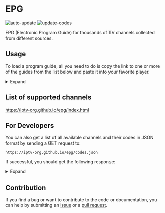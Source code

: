 # EPG

![auto-update](https://github.com/iptv-org/epg/actions/workflows/auto-update.yml/badge.svg)
![update-codes](https://github.com/iptv-org/epg/actions/workflows/update-codes.yml/badge.svg)

EPG (Electronic Program Guide) for thousands of TV channels collected from different sources.

## Usage

To load a program guide, all you need to do is copy the link to one or more of the guides from the list below and paste it into your favorite player.

<details>
<summary>Expand</summary>
<br>

<table>
  <thead>
    <tr><th align="left">Country</th><th align="left">EPG</th></tr>
  </thead>
  <tbody>
    <tr><td align="left" rowspan="2" valign="top" nowrap>🇦🇫 Afghanistan</td><td align="left" nowrap><code>https://iptv-org.github.io/epg/guides/arianaafgtv.com.guide.xml</code></td></tr>
    <tr><td align="left" nowrap><code>https://iptv-org.github.io/epg/guides/arianatelevision.com.guide.xml</code></td></tr>
    <tr><td align="left" nowrap>🇦🇱 Albania</td><td align="left" nowrap><code>https://iptv-org.github.io/epg/guides/tvprofil.com.guide.xml</code></td></tr>
    <tr><td align="left" nowrap>🇩🇿 Algeria</td><td align="left" nowrap><code>https://iptv-org.github.io/epg/guides/elcinema.com.guide.xml</code></td></tr>
    <tr><td align="left" nowrap>🇦🇩 Andorra</td><td align="left" nowrap><code>https://iptv-org.github.io/epg/guides/andorradifusio.ad.guide.xml</code></td></tr>
    <tr><td align="left" rowspan="2" valign="top" nowrap>🇦🇴 Angola</td><td align="left" nowrap><code>https://iptv-org.github.io/epg/guides/dstv.com.guide.xml</code></td></tr>
    <tr><td align="left" nowrap><code>https://iptv-org.github.io/epg/guides/zap.co.ao.guide.xml</code></td></tr>
    <tr><td align="left" nowrap>🇦🇷 Argentina</td><td align="left" nowrap><code>https://iptv-org.github.io/epg/guides/mi.tv.guide.xml</code></td></tr>
    <tr><td align="left" nowrap>🇦🇲 Armenia</td><td align="left" nowrap><code>https://iptv-org.github.io/epg/guides/tv.mail.ru.guide.xml</code></td></tr>
    <tr><td align="left" nowrap>🇦🇺 Australia</td><td align="left" nowrap><code>https://iptv-org.github.io/epg/guides/ontvtonight.com.guide.xml</code></td></tr>
    <tr><td align="left" nowrap>🇧🇾 Belarus</td><td align="left" nowrap><code>https://iptv-org.github.io/epg/guides/tv.yandex.ru.guide.xml</code></td></tr>
    <tr><td align="left" nowrap>🇧🇯 Benin</td><td align="left" nowrap><code>https://iptv-org.github.io/epg/guides/dstv.com.guide.xml</code></td></tr>
    <tr><td align="left" nowrap>🇧🇴 Bolivia</td><td align="left" nowrap><code>https://iptv-org.github.io/epg/guides/comteco.com.bo.guide.xml</code></td></tr>
    <tr><td align="left" nowrap>🇧🇦 Bosnia</td><td align="left" nowrap><code>https://iptv-org.github.io/epg/guides/tvprofil.com.guide.xml</code></td></tr>
    <tr><td align="left" nowrap>🇧🇼 Botswana</td><td align="left" nowrap><code>https://iptv-org.github.io/epg/guides/dstv.com.guide.xml</code></td></tr>
    <tr><td align="left" nowrap>🇧🇷 Brasil</td><td align="left" nowrap><code>https://iptv-org.github.io/epg/guides/mi.tv.guide.xml</code></td></tr>
    <tr><td align="left" nowrap>🇧🇬 Bulgaria</td><td align="left" nowrap><code>https://iptv-org.github.io/epg/guides/tvprofil.com.guide.xml</code></td></tr>
    <tr><td align="left" nowrap>🇧🇫 Burkina Faso</td><td align="left" nowrap><code>https://iptv-org.github.io/epg/guides/dstv.com.guide.xml</code></td></tr>
    <tr><td align="left" nowrap>🇧🇮 Burundi</td><td align="left" nowrap><code>https://iptv-org.github.io/epg/guides/dstv.com.guide.xml</code></td></tr>
    <tr><td align="left" nowrap>🇨🇲 Cameroon</td><td align="left" nowrap><code>https://iptv-org.github.io/epg/guides/dstv.com.guide.xml</code></td></tr>
    <tr><td align="left" nowrap>🇨🇦 Canada</td><td align="left" nowrap><code>https://iptv-org.github.io/epg/guides/tvtv.us.guide.xml</code></td></tr>
    <tr><td align="left" nowrap>🇨🇻 Cape Verde</td><td align="left" nowrap><code>https://iptv-org.github.io/epg/guides/dstv.com.guide.xml</code></td></tr>
    <tr><td align="left" nowrap>🇨🇫 Central African Republic</td><td align="left" nowrap><code>https://iptv-org.github.io/epg/guides/dstv.com.guide.xml</code></td></tr>
    <tr><td align="left" nowrap>🇹🇩 Chad</td><td align="left" nowrap><code>https://iptv-org.github.io/epg/guides/dstv.com.guide.xml</code></td></tr>
    <tr><td align="left" nowrap>🇨🇱 Chile</td><td align="left" nowrap><code>https://iptv-org.github.io/epg/guides/mi.tv.guide.xml</code></td></tr>
    <tr><td align="left" nowrap>🇨🇳 China</td><td align="left" nowrap><code>https://iptv-org.github.io/epg/guides/tv.cctv.com.guide.xml</code></td></tr>
    <tr><td align="left" nowrap>🇨🇴 Colombia</td><td align="left" nowrap><code>https://iptv-org.github.io/epg/guides/mi.tv.guide.xml</code></td></tr>
    <tr><td align="left" nowrap>🇨🇬 Congo - Brazzaville</td><td align="left" nowrap><code>https://iptv-org.github.io/epg/guides/dstv.com.guide.xml</code></td></tr>
    <tr><td align="left" nowrap>🇨🇩 Congo - Kinshasa</td><td align="left" nowrap><code>https://iptv-org.github.io/epg/guides/dstv.com.guide.xml</code></td></tr>
    <tr><td align="left" nowrap>🇨🇮 Côte d’Ivoire</td><td align="left" nowrap><code>https://iptv-org.github.io/epg/guides/dstv.com.guide.xml</code></td></tr>
    <tr><td align="left" nowrap>🇭🇷 Croatia</td><td align="left" nowrap><code>https://iptv-org.github.io/epg/guides/maxtv.hrvatskitelekom.hr.guide.xml</code></td></tr>
    <tr><td align="left" nowrap>🇨🇿 Czechia</td><td align="left" nowrap><code>https://iptv-org.github.io/epg/guides/m.tv.sms.cz.guide.xml</code></td></tr>
    <tr><td align="left" nowrap>🇩🇯 Djibouti</td><td align="left" nowrap><code>https://iptv-org.github.io/epg/guides/dstv.com.guide.xml</code></td></tr>
    <tr><td align="left" nowrap>🇪🇬 Egypt</td><td align="left" nowrap><code>https://iptv-org.github.io/epg/guides/elcinema.com.guide.xml</code></td></tr>
    <tr><td align="left" nowrap>🇸🇻 El Salvador</td><td align="left" nowrap><code>https://iptv-org.github.io/epg/guides/mi.tv.guide.xml</code></td></tr>
    <tr><td align="left" nowrap>🇬🇶 Equatorial Guinea</td><td align="left" nowrap><code>https://iptv-org.github.io/epg/guides/dstv.com.guide.xml</code></td></tr>
    <tr><td align="left" nowrap>🇪🇷 Eritrea</td><td align="left" nowrap><code>https://iptv-org.github.io/epg/guides/dstv.com.guide.xml</code></td></tr>
    <tr><td align="left" nowrap>🇸🇿 Eswatini</td><td align="left" nowrap><code>https://iptv-org.github.io/epg/guides/dstv.com.guide.xml</code></td></tr>
    <tr><td align="left" nowrap>🇪🇹 Ethiopia</td><td align="left" nowrap><code>https://iptv-org.github.io/epg/guides/dstv.com.guide.xml</code></td></tr>
    <tr><td align="left" nowrap>🇫🇮 Finland</td><td align="left" nowrap><code>https://iptv-org.github.io/epg/guides/telkussa.fi.guide.xml</code></td></tr>
    <tr><td align="left" nowrap>🇫🇷 France</td><td align="left" nowrap><code>https://iptv-org.github.io/epg/guides/programme-tv.net.guide.xml</code></td></tr>
    <tr><td align="left" nowrap>🇬🇦 Gabon</td><td align="left" nowrap><code>https://iptv-org.github.io/epg/guides/dstv.com.guide.xml</code></td></tr>
    <tr><td align="left" nowrap>🇬🇲 Gambia</td><td align="left" nowrap><code>https://iptv-org.github.io/epg/guides/dstv.com.guide.xml</code></td></tr>
    <tr><td align="left" nowrap>🇩🇪 Germany</td><td align="left" nowrap><code>https://iptv-org.github.io/epg/guides/hd-plus.de.guide.xml</code></td></tr>
    <tr><td align="left" nowrap>🇬🇭 Ghana</td><td align="left" nowrap><code>https://iptv-org.github.io/epg/guides/dstv.com.guide.xml</code></td></tr>
    <tr><td align="left" nowrap>🇬🇷 Greece</td><td align="left" nowrap><code>https://iptv-org.github.io/epg/guides/cosmote.gr.guide.xml</code></td></tr>
    <tr><td align="left" nowrap>🇬🇹 Guatemala</td><td align="left" nowrap><code>https://iptv-org.github.io/epg/guides/mi.tv.guide.xml</code></td></tr>
    <tr><td align="left" nowrap>🇬🇳 Guinea</td><td align="left" nowrap><code>https://iptv-org.github.io/epg/guides/dstv.com.guide.xml</code></td></tr>
    <tr><td align="left" nowrap>🇬🇼 Guinea-Bissau</td><td align="left" nowrap><code>https://iptv-org.github.io/epg/guides/dstv.com.guide.xml</code></td></tr>
    <tr><td align="left" rowspan="2" valign="top" nowrap>🇮🇩 Indonesia</td><td align="left" nowrap><code>https://iptv-org.github.io/epg/guides/mncvision.id.guide.xml</code></td></tr>
    <tr><td align="left" nowrap><code>https://iptv-org.github.io/epg/guides/vidio.com.guide.xml</code></td></tr>
    <tr><td align="left" nowrap>🇭🇳 Honduras</td><td align="left" nowrap><code>https://iptv-org.github.io/epg/guides/mi.tv.guide.xml</code></td></tr>
    <tr><td align="left" nowrap>🇭🇺 Hungary</td><td align="left" nowrap><code>https://iptv-org.github.io/epg/guides/tvprofil.com.guide.xml</code></td></tr>
    <tr><td align="left" rowspan="2" valign="top" nowrap>🇮🇹 Italy</td><td align="left" nowrap><code>https://iptv-org.github.io/epg/guides/guidatv.sky.it.guide.xml</code></td></tr>
    <tr><td align="left" nowrap><code>https://iptv-org.github.io/epg/guides/mediaset.it.guide.xml</code></td></tr>
    <tr><td align="left" nowrap>🇮🇪 Ireland</td><td align="left" nowrap><code>https://iptv-org.github.io/epg/guides/ontvtonight.com.guide.xml</code></td></tr>
    <tr><td align="left" nowrap>🇮🇷 Iran</td><td align="left" nowrap><code>https://iptv-org.github.io/epg/guides/elcinema.com.guide.xml</code></td></tr>
    <tr><td align="left" nowrap>🇮🇶 Iraq</td><td align="left" nowrap><code>https://iptv-org.github.io/epg/guides/elcinema.com.guide.xml</code></td></tr>
    <tr><td align="left" nowrap>🇯🇴 Jordan</td><td align="left" nowrap><code>https://iptv-org.github.io/epg/guides/elcinema.com.guide.xml</code></td></tr>
    <tr><td align="left" nowrap>🇰🇿 Kazakhstan</td><td align="left" nowrap><code>https://iptv-org.github.io/epg/guides/tv.yandex.ru.guide.xml</code></td></tr>
    <tr><td align="left" nowrap>🇰🇪 Kenya</td><td align="left" nowrap><code>https://iptv-org.github.io/epg/guides/dstv.com.guide.xml</code></td></tr>
    <tr><td align="left" nowrap>🇰🇼 Kuwait</td><td align="left" nowrap><code>https://iptv-org.github.io/epg/guides/elcinema.com.guide.xml</code></td></tr>
    <tr><td align="left" nowrap>🇱🇻 Latvia</td><td align="left" nowrap><code>https://iptv-org.github.io/epg/guides/tv.lv.guide.xml</code></td></tr>
    <tr><td align="left" nowrap>🇱🇸 Lesotho</td><td align="left" nowrap><code>https://iptv-org.github.io/epg/guides/dstv.com.guide.xml</code></td></tr>
    <tr><td align="left" nowrap>🇱🇷 Liberia</td><td align="left" nowrap><code>https://iptv-org.github.io/epg/guides/dstv.com.guide.xml</code></td></tr>
    <tr><td align="left" nowrap>🇱🇾 Libya</td><td align="left" nowrap><code>https://iptv-org.github.io/epg/guides/elcinema.com.guide.xml</code></td></tr>
    <tr><td align="left" nowrap>🇲🇬 Madagascar</td><td align="left" nowrap><code>https://iptv-org.github.io/epg/guides/dstv.com.guide.xml</code></td></tr>
    <tr><td align="left" nowrap>🇲🇼 Malawi</td><td align="left" nowrap><code>https://iptv-org.github.io/epg/guides/dstv.com.guide.xml</code></td></tr>
    <tr><td align="left" nowrap>🇲🇾 Malaysia</td><td align="left" nowrap><code>https://iptv-org.github.io/epg/guides/astro.com.my.guide.xml</code></td></tr>
    <tr><td align="left" nowrap>🇲🇱 Mali</td><td align="left" nowrap><code>https://iptv-org.github.io/epg/guides/dstv.com.guide.xml</code></td></tr>
    <tr><td align="left" nowrap>🇲🇷 Mauritania</td><td align="left" nowrap><code>https://iptv-org.github.io/epg/guides/dstv.com.guide.xml</code></td></tr>
    <tr><td align="left" nowrap>🇲🇺 Mauritius</td><td align="left" nowrap><code>https://iptv-org.github.io/epg/guides/dstv.com.guide.xml</code></td></tr>
    <tr><td align="left" nowrap>🇲🇽 Mexico</td><td align="left" nowrap><code>https://iptv-org.github.io/epg/guides/mi.tv.guide.xml</code></td></tr>
    <tr><td align="left" nowrap>🇲🇦 Morocco</td><td align="left" nowrap><code>https://iptv-org.github.io/epg/guides/elcinema.com.guide.xml</code></td></tr>
    <tr><td align="left" nowrap>🇲🇪 Montenegro</td><td align="left" nowrap><code>https://iptv-org.github.io/epg/guides/tvprofil.com.guide.xml</code></td></tr>
    <tr><td align="left" nowrap>🇲🇿 Mozambique</td><td align="left" nowrap><code>https://iptv-org.github.io/epg/guides/dstv.com.guide.xml</code></td></tr>
    <tr><td align="left" nowrap>🇳🇦 Namibia</td><td align="left" nowrap><code>https://iptv-org.github.io/epg/guides/dstv.com.guide.xml</code></td></tr>
    <tr><td align="left" nowrap>🇳🇪 Niger</td><td align="left" nowrap><code>https://iptv-org.github.io/epg/guides/dstv.com.guide.xml</code></td></tr>
    <tr><td align="left" nowrap>🇳🇬 Nigeria</td><td align="left" nowrap><code>https://iptv-org.github.io/epg/guides/dstv.com.guide.xml</code></td></tr>
    <tr><td align="left" nowrap>🇲🇰 North Macedonia</td><td align="left" nowrap><code>https://iptv-org.github.io/epg/guides/tvprofil.com.guide.xml</code></td></tr>
    <tr><td align="left" nowrap>🇵🇾 Paraguay</td><td align="left" nowrap><code>https://iptv-org.github.io/epg/guides/mi.tv.guide.xml</code></td></tr>
    <tr><td align="left" nowrap>🇵🇪 Peru</td><td align="left" nowrap><code>https://iptv-org.github.io/epg/guides/mi.tv.guide.xml</code></td></tr>
    <tr><td align="left" nowrap>🇵🇱 Poland</td><td align="left" nowrap><code>https://iptv-org.github.io/epg/guides/programtv.onet.pl.guide.xml</code></td></tr>
    <tr><td align="left" nowrap>🇵🇹 Portugal</td><td align="left" nowrap><code>https://iptv-org.github.io/epg/guides/meo.pt.guide.xml</code></td></tr>
    <tr><td align="left" nowrap>🇷🇴 Romania</td><td align="left" nowrap><code>https://iptv-org.github.io/epg/guides/programetv.ro.guide.xml</code></td></tr>
    <tr><td align="left" nowrap>🇷🇺 Russia</td><td align="left" nowrap><code>https://iptv-org.github.io/epg/guides/tv.yandex.ru.guide.xml</code></td></tr>
    <tr><td align="left" nowrap>🇷🇼 Rwanda</td><td align="left" nowrap><code>https://iptv-org.github.io/epg/guides/dstv.com.guide.xml</code></td></tr>
    <tr><td align="left" nowrap>🇸🇹 São Tomé & Príncipe</td><td align="left" nowrap><code>https://iptv-org.github.io/epg/guides/dstv.com.guide.xml</code></td></tr>
    <tr><td align="left" nowrap>🇸🇦 Saudi Arabia</td><td align="left" nowrap><code>https://iptv-org.github.io/epg/guides/elcinema.com.guide.xml</code></td></tr>
    <tr><td align="left" nowrap>🇸🇳 Senegal</td><td align="left" nowrap><code>https://iptv-org.github.io/epg/guides/dstv.com.guide.xml</code></td></tr>
    <tr><td align="left" nowrap>🇷🇸 Serbia</td><td align="left" nowrap><code>https://iptv-org.github.io/epg/guides/tvprofil.com.guide.xml</code></td></tr>
    <tr><td align="left" nowrap>🇸🇨 Seychelles</td><td align="left" nowrap><code>https://iptv-org.github.io/epg/guides/dstv.com.guide.xml</code></td></tr>
    <tr><td align="left" nowrap>🇸🇱 Sierra Leone</td><td align="left" nowrap><code>https://iptv-org.github.io/epg/guides/dstv.com.guide.xml</code></td></tr>
    <tr><td align="left" nowrap>🇸🇮 Slovenia</td><td align="left" nowrap><code>https://iptv-org.github.io/epg/guides/tvprofil.com.guide.xml</code></td></tr>
    <tr><td align="left" nowrap>🇸🇴 Somalia</td><td align="left" nowrap><code>https://iptv-org.github.io/epg/guides/dstv.com.guide.xml</code></td></tr>
    <tr><td align="left" nowrap>🇿🇦 South Africa</td><td align="left" nowrap><code>https://iptv-org.github.io/epg/guides/dstv.com.guide.xml</code></td></tr>
    <tr><td align="left" nowrap>🇸🇸 South Sudan</td><td align="left" nowrap><code>https://iptv-org.github.io/epg/guides/dstv.com.guide.xml</code></td></tr>
    <tr><td align="left" nowrap>🇪🇸 Spain</td><td align="left" nowrap><code>https://iptv-org.github.io/epg/guides/programacion-tv.elpais.com.guide.xml</code></td></tr>
    <tr><td align="left" nowrap>🇸🇩 Sudan</td><td align="left" nowrap><code>https://iptv-org.github.io/epg/guides/dstv.com.guide.xml</code></td></tr>
    <tr><td align="left" nowrap>🇸🇪 Sweden</td><td align="left" nowrap><code>https://iptv-org.github.io/epg/guides/telkussa.fi.guide.xml</code></td></tr>
    <tr><td align="left" nowrap>🇸🇾 Syria</td><td align="left" nowrap><code>https://iptv-org.github.io/epg/guides/elcinema.com.guide.xml</code></td></tr>
    <tr><td align="left" nowrap>🇹🇿 Tanzania</td><td align="left" nowrap><code>https://iptv-org.github.io/epg/guides/dstv.com.guide.xml</code></td></tr>
    <tr><td align="left" nowrap>🇹🇬 Togo</td><td align="left" nowrap><code>https://iptv-org.github.io/epg/guides/dstv.com.guide.xml</code></td></tr>
    <tr><td align="left" nowrap>🇹🇳 Tunisia</td><td align="left" nowrap><code>https://iptv-org.github.io/epg/guides/elcinema.com.guide.xml</code></td></tr>
    <tr><td align="left" nowrap>🇹🇷 Turkey</td><td align="left" nowrap><code>https://iptv-org.github.io/epg/guides/digiturk.com.tr.guide.xml</code></td></tr>
    <tr><td align="left" nowrap>🇺🇬 Uganda</td><td align="left" nowrap><code>https://iptv-org.github.io/epg/guides/dstv.com.guide.xml</code></td></tr>
    <tr><td align="left" nowrap>🇺🇦 Ukraine</td><td align="left" nowrap><code>https://iptv-org.github.io/epg/guides/tvgid.ua.guide.xml</code></td></tr>
    <tr><td align="left" nowrap>🇦🇪 United Arab Emirates</td><td align="left" nowrap><code>https://iptv-org.github.io/epg/guides/elcinema.com.guide.xml</code></td></tr>
    <tr><td align="left" nowrap>🇬🇧 United Kingdom</td><td align="left" nowrap><code>https://iptv-org.github.io/epg/guides/ontvtonight.com.guide.xml</code></td></tr>
    <tr><td align="left" rowspan="2" valign="top" nowrap>🇺🇸 United States</td><td align="left" nowrap><code>https://iptv-org.github.io/epg/guides/tvtv.us.guide.xml</code></td></tr>
    <tr><td align="left" nowrap><code>https://iptv-org.github.io/epg/guides/tvguide.com.guide.xml</code></td></tr>
    <tr><td align="left" rowspan="2" valign="top" nowrap>🇿🇲 Zambia</td><td align="left" nowrap><code>https://iptv-org.github.io/epg/guides/dstv.com.guide.xml</code></td></tr>
    <tr><td align="left" nowrap><code>https://iptv-org.github.io/epg/guides/znbc.co.zm.guide.xml</code></td></tr>
    <tr><td align="left" nowrap>🇿🇼 Zimbabwe</td><td align="left" nowrap><code>https://iptv-org.github.io/epg/guides/dstv.com.guide.xml</code></td></tr>
  </tbody>
</table>

</details>

## List of supported channels

https://iptv-org.github.io/epg/index.html

## For Developers

You can also get a list of all available channels and their codes in JSON format by sending a GET request to:

```
https://iptv-org.github.io/epg/codes.json
```

If successful, you should get the following response:

<details>
<summary>Expand</summary>
<br>

```
[
  ...
  {
    "tvg_id": "CNNUSA.us",
    "display_name": "CNN USA",
    "logo": "https://cdn.tvpassport.com/image/station/100x100/cnn.png",
    "country": "us",
    "guides": [
      "https://iptv-org.github.io/epg/guides/tvtv.us.guide.xml",
      ...
    ]
  },
  ...
]
```

</details>

## Contribution

If you find a bug or want to contribute to the code or documentation, you can help by submitting an [issue](https://github.com/iptv-org/epg/issues) or a [pull request](https://github.com/iptv-org/epg/pulls).
